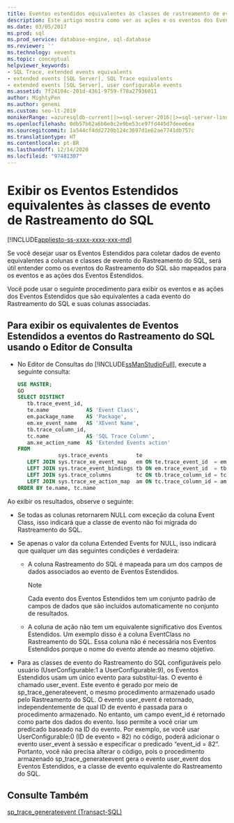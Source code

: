 ```yaml
---
title: Eventos estendidos equivalentes às classes de rastreamento de eventos do SQL
description: Este artigo mostra como ver as ações e os eventos dos Eventos Estendidos que são equivalentes a cada evento de Rastreamento do SQL e suas colunas associadas.
ms.date: 03/05/2017
ms.prod: sql
ms.prod_service: database-engine, sql-database
ms.reviewer: ''
ms.technology: xevents
ms.topic: conceptual
helpviewer_keywords:
- SQL Trace, extended events equivalents
- extended events [SQL Server], SQL Trace equivalents
- extended events [SQL Server], user configurable events
ms.assetid: 7f24104c-201d-4361-9759-f78a27936011
author: MightyPen
ms.author: genemi
ms.custom: seo-lt-2019
monikerRange: =azuresqldb-current||>=sql-server-2016||>=sql-server-linux-2017||=azuresqldb-mi-current
ms.openlocfilehash: 0db57b62a6b6e8c2e9be53ce97fd445d7deee6ea
ms.sourcegitcommit: 1a544cf4dd2720b124c3697d1e62ae7741db757c
ms.translationtype: HT
ms.contentlocale: pt-BR
ms.lasthandoff: 12/14/2020
ms.locfileid: "97481307"
---
```

# <a name="view-the-extended-events-equivalents-to-sql-trace-event-classes"></a>Exibir os Eventos Estendidos equivalentes às classes de evento de Rastreamento do SQL

[!INCLUDE[appliesto-ss-xxxx-xxxx-xxx-md](../../includes/applies-to-version/sql-asdb.md)]

  Se você desejar usar os Eventos Estendidos para coletar dados de evento equivalentes a colunas e classes de evento do Rastreamento do SQL, será útil entender como os eventos do Rastreamento do SQL são mapeados para os eventos e as ações dos Eventos Estendidos.  
  
 Você pode usar o seguinte procedimento para exibir os eventos e as ações dos Eventos Estendidos que são equivalentes a cada evento do Rastreamento do SQL e suas colunas associadas.  
  
## <a name="to-view-the-extended-events-equivalents-to-sql-trace-events-using-query-editor"></a>Para exibir os equivalentes de Eventos Estendidos a eventos do Rastreamento do SQL usando o Editor de Consulta

- No Editor de Consultas do [!INCLUDE[ssManStudioFull](../../includes/ssmanstudiofull-md.md)], execute a seguinte consulta:

   ```sql
   USE MASTER;
   GO
   SELECT DISTINCT
      tb.trace_event_id,
      te.name            AS 'Event Class',
      em.package_name    AS 'Package',
      em.xe_event_name   AS 'XEvent Name',
      tb.trace_column_id,
      tc.name            AS 'SQL Trace Column',
      am.xe_action_name  AS 'Extended Events action'
   FROM
                sys.trace_events         te
      LEFT JOIN sys.trace_xe_event_map   em ON te.trace_event_id  = em.trace_event_id
      LEFT JOIN sys.trace_event_bindings tb ON em.trace_event_id  = tb.trace_event_id
      LEFT JOIN sys.trace_columns        tc ON tb.trace_column_id = tc.trace_column_id
      LEFT JOIN sys.trace_xe_action_map  am ON tc.trace_column_id = am.trace_column_id
   ORDER BY te.name, tc.name
   ```

Ao exibir os resultados, observe o seguinte:  

- Se todas as colunas retornarem NULL com exceção da coluna Event Class, isso indicará que a classe de evento não foi migrada do Rastreamento do SQL.  
  
-   Se apenas o valor da coluna Extended Events for NULL, isso indicará que qualquer um das seguintes condições é verdadeira:  
  
    -   A coluna Rastreamento do SQL é mapeada para um dos campos de dados associados ao evento de Eventos Estendidos.  
  
        > [!NOTE]  
        > Cada evento dos Eventos Estendidos tem um conjunto padrão de campos de dados que são incluídos automaticamente no conjunto de resultados.  
  
    -   A coluna de ação não tem um equivalente significativo dos Eventos Estendidos. Um exemplo disso é a coluna EventClass no Rastreamento do SQL. Essa coluna não é necessária nos Eventos Estendidos porque o nome do evento atende ao mesmo objetivo.  
  
-   Para as classes de evento do Rastreamento do SQL configuráveis pelo usuário (UserConfigurable:1 a UserConfigurable:9), os Eventos Estendidos usam um único evento para substituí-las. O evento é chamado user_event. Este evento é gerado por meio de sp_trace_generateevent, o mesmo procedimento armazenado usado pelo Rastreamento do SQL. O evento user_event é retornado, independentemente de qual ID de evento é passada para o procedimento armazenado. No entanto, um campo event_id é retornado como parte dos dados do evento. Isso permite a você criar um predicado baseado na ID do evento. Por exemplo, se você usar UserConfigurable:0 (ID de evento = 82) no código, poderá adicionar o evento user_event à sessão e especificar o predicado “event_id = 82”. Portanto, você não precisa alterar o código, pois o procedimento armazenado sp_trace_generateevent gera o evento user_event dos Eventos Estendidos, e a classe de evento equivalente do Rastreamento do SQL.  
  
## <a name="see-also"></a>Consulte Também  
 [sp_trace_generateevent &#40;Transact-SQL&#41;](../../relational-databases/system-stored-procedures/sp-trace-generateevent-transact-sql.md)  
  
  
